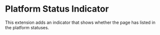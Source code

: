 # Platform Status Indicator

This extension adds an indicator that shows whether the page has listed in the platform statuses.
